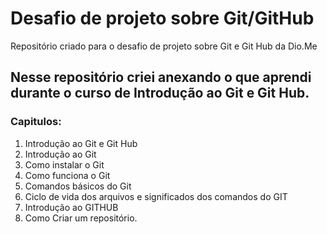# Desafio de projeto sobre Git/GitHub
Repositório criado para o desafio de projeto sobre Git e Git Hub da Dio.Me
## Nesse repositório criei anexando o que aprendi durante o curso de Introdução ao Git e Git Hub.
### Capitulos:
1. Introdução ao Git e Git Hub
2. Introdução ao Git
3. Como instalar o Git
4. Como funciona o Git
5. Comandos básicos do Git
6. Ciclo de vida dos arquivos e significados dos comandos do GIT
7. Introdução ao GITHUB
8. Como Criar um repositório. 
